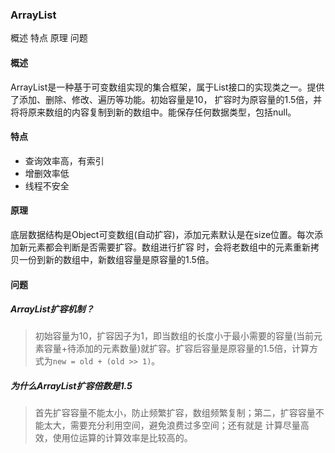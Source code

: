 ### ArrayList

概述
特点
原理
问题   [](../aQA/answer/java/数据结构QA.md)

#### 概述
ArrayList是一种基于可变数组实现的集合框架，属于List接口的实现类之一。提供了添加、删除、修改、遍历等功能。初始容量是10，
扩容时为原容量的1.5倍，并将将原来数组的内容复制到新的数组中。能保存任何数据类型，包括null。

#### 特点

* 查询效率高，有索引
* 增删效率低
* 线程不安全

#### 原理
底层数据结构是Object可变数组(自动扩容)，添加元素默认是在size位置。每次添加新元素都会判断是否需要扩容。数组进行扩容
时，会将老数组中的元素重新拷贝一份到新的数组中，新数组容量是原容量的1.5倍。

#### 问题

##### ArrayList扩容机制？
> 初始容量为10，扩容因子为1，即当数组的长度小于最小需要的容量(当前元素容量+待添加的元素数量)就扩容。扩容后容量是原容量的1.5倍，计算方
> 式为`new = old + (old >> 1)`。

##### 为什么ArrayList扩容倍数是1.5
> 首先扩容容量不能太小，防止频繁扩容，数组频繁复制；第二，扩容容量不能太大，需要充分利用空间，避免浪费过多空间；还有就是
> 计算尽量高效，使用位运算的计算效率是比较高的。